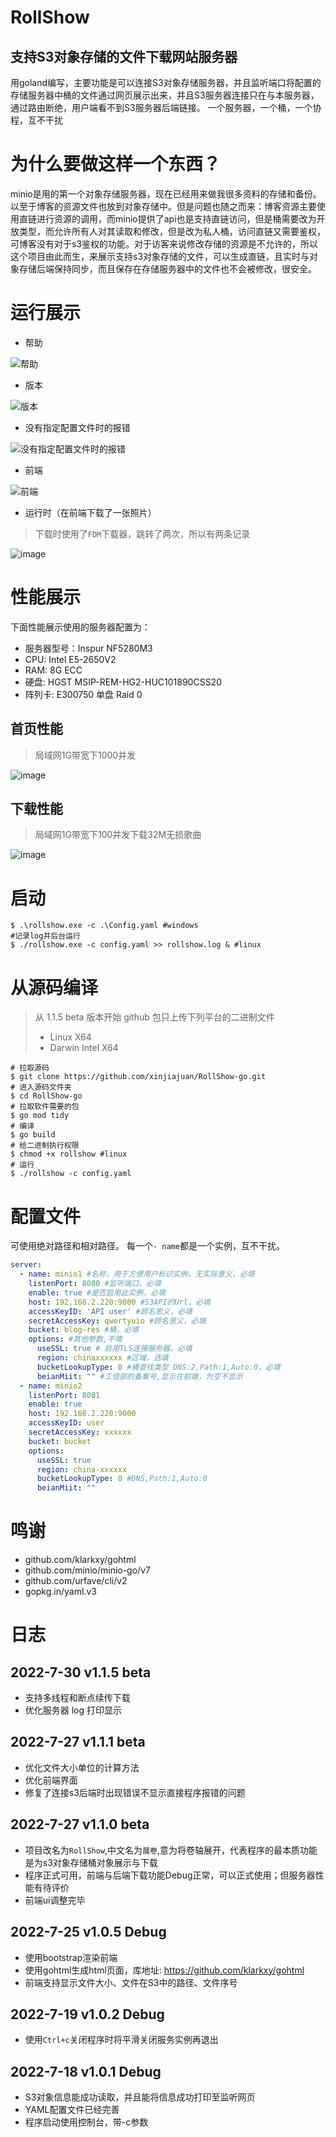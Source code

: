 # RollShow
## 支持S3对象存储的文件下载网站服务器
用goland编写，主要功能是可以连接S3对象存储服务器，并且监听端口将配置的存储服务器中桶的文件通过网页展示出来，并且S3服务器连接只在与本服务器，通过路由断绝，用户端看不到S3服务器后端链接。
一个服务器，一个桶，一个协程，互不干扰

# 为什么要做这样一个东西？
minio是用的第一个对象存储服务器，现在已经用来做我很多资料的存储和备份。以至于博客的资源文件也放到对象存储中。但是问题也随之而来：博客资源主要使用直链进行资源的调用，而minio提供了api也是支持直链访问，但是桶需要改为开放类型，而允许所有人对其读取和修改，但是改为私人桶，访问直链又需要鉴权，可博客没有对于s3鉴权的功能。对于访客来说修改存储的资源是不允许的，所以这个项目由此而生，来展示支持s3对象存储的文件，可以生成直链，且实时与对象存储后端保持同步，而且保存在存储服务器中的文件也不会被修改，很安全。

# 运行展示

- 帮助


![帮助](https://user-images.githubusercontent.com/36360150/181196704-b3c181af-2bb4-48d9-98fd-9bb5014eb07d.png)

- 版本


![版本](https://user-images.githubusercontent.com/36360150/181196985-9b3582fa-85ce-4f09-b7c5-bfaba65282dc.png)

- 没有指定配置文件时的报错


![没有指定配置文件时的报错](https://user-images.githubusercontent.com/36360150/181197134-964d9a68-2a62-42d3-86cd-0ce95f9c5019.png)

- 前端


![前端](https://user-images.githubusercontent.com/36360150/181198844-ed326676-d0c0-48e6-a0e7-6165a90c9f12.png)

- 运行时（在前端下载了一张照片）
> 下载时使用了`FDM`下载器，跳转了两次，所以有两条记录

![image](https://user-images.githubusercontent.com/36360150/181199611-8fb68449-9db4-4a82-95f3-2c931f56299f.png)

# 性能展示
下面性能展示使用的服务器配置为：
- 服务器型号：Inspur NF5280M3
- CPU: Intel E5-2650V2
- RAM: 8G ECC
- 硬盘: HGST MSIP-REM-HG2-HUC101890CSS20
- 阵列卡: E300750 单盘 Raid 0

## 首页性能
> 局域网1G带宽下1000并发

![image](https://user-images.githubusercontent.com/36360150/181248990-7bff889a-1ec7-4f85-8958-cb607ad6f081.png)

## 下载性能
> 局域网1G带宽下100并发下载32M无损歌曲

![image](https://user-images.githubusercontent.com/36360150/181250742-d76f904b-7741-4ad4-9bbc-c9b2551be90e.png)


# 启动
```shell
$ .\rollshow.exe -c .\Config.yaml #windows
#记录log并后台运行
$ ./rollshow.exe -c config.yaml >> rollshow.log & #linux
```

# 从源码编译

> 从 1.1.5 beta 版本开始 github 包只上传下列平台的二进制文件
> - Linux X64
> - Darwin Intel X64


```shell
# 拉取源码
$ git clone https://github.com/xinjiajuan/RollShow-go.git
# 进入源码文件夹
$ cd RollShow-go
# 拉取软件需要的包
$ go mod tidy
# 编译
$ go build
# 给二进制执行权限
$ chmod +x rollshow #linux
# 运行
$ ./rollshow -c config.yaml
```
# 配置文件
可使用绝对路径和相对路径。
每一个`- name`都是一个实例，互不干扰。

```yaml
server:
  - name: minio1 #名称，用于方便用户标识实例，无实际意义，必填
    listenPort: 8080 #监听端口，必填
    enable: true #是否启用此实例，必填
    host: 192.168.2.220:9000 #S3API的Url，必填
    accessKeyID: 'API user' #顾名思义，必填
    secretAccessKey: qwertyuio #顾名思义，必填
    bucket: blog-res #桶，必填
    options: #其他参数,不填
      useSSL: true # 启用TLS连接服务器，必填
      region: chinaxxxxxx #区域，选填
      bucketLookupType: 0 #桶查找类型 DNS:2,Path:1,Auto:0，必填
      beianMiit: "" #工信部的备案号,显示在前端，为空不显示
  - name: minio2
    listenPort: 8081
    enable: true
    host: 192.168.2.220:9000
    accessKeyID: user
    secretAccessKey: xxxxxx
    bucket: bucket
    options:
      useSSL: true
      region: china-xxxxxx
      bucketLookupType: 0 #DNS,Path:1,Auto:0
      beianMiit: ""
```

# 鸣谢

- github.com/klarkxy/gohtml
- github.com/minio/minio-go/v7
- github.com/urfave/cli/v2
- gopkg.in/yaml.v3

# 日志

## 2022-7-30 v1.1.5 beta

- 支持多线程和断点续传下载
- 优化服务器 log 打印显示

## 2022-7-27 v1.1.1 beta

- 优化文件大小单位的计算方法
- 优化前端界面
- 修复了连接s3后端时出现错误不显示直接程序报错的问题

## 2022-7-27 v1.1.0 beta

- 项目改名为`RollShow`,中文名为`展卷`,意为将卷轴展开，代表程序的最本质功能是为s3对象存储桶对象展示与下载
- 程序正式可用，前端与后端下载功能Debug正常，可以正式使用；但服务器性能有待评价
- 前端ui调整完毕

## 2022-7-25 v1.0.5 Debug

- 使用bootstrap渲染前端
- 使用gohtml生成html页面，库地址: https://github.com/klarkxy/gohtml
- 前端支持显示文件大小、文件在S3中的路径、文件序号

## 2022-7-19 v1.0.2 Debug

- 使用`Ctrl+c`关闭程序时将平滑关闭服务实例再退出
## 2022-7-18 v1.0.1 Debug

- S3对象信息能成功读取，并且能将信息成功打印至监听网页
- YAML配置文件已经完善
- 程序启动使用控制台，带-c参数
